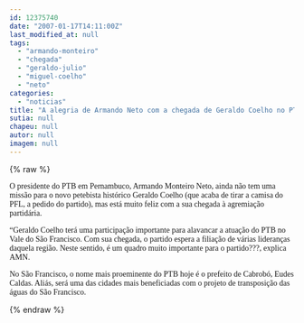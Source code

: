 ```yaml
---
id: 12375740
date: "2007-01-17T14:11:00Z"
last_modified_at: null
tags:
  - "armando-monteiro"
  - "chegada"
  - "geraldo-julio"
  - "miguel-coelho"
  - "neto"
categories:
  - "noticias"
title: "A alegria de Armando Neto com a chegada de Geraldo Coelho no PTB"
sutia: null
chapeu: null
autor: null
imagem: null
---
```

{% raw %}
<p><P><FONT face=Verdana>O presidente do PTB em Pernambuco, Armando Monteiro Neto, ainda não tem uma missão para o novo petebista histórico Geraldo Coelho (que acaba de tirar a camisa do PFL, a pedido do partido), mas está muito feliz com a sua chegada à agremiação partidária.</FONT></P></p>
<p><P><FONT face=Verdana>“Geraldo Coelho terá uma participação importante para alavancar a atuação do PTB no Vale do São Francisco. Com sua chegada, o partido espera a filiação de várias lideranças daquela região. Neste sentido, é um quadro muito importante para o partido???, explica AMN.</FONT></P></p>
<p><P><FONT face=Verdana>No São Francisco, o nome mais proeminente do PTB hoje é o prefeito de Cabrobó, Eudes Caldas. Aliás, será uma das cidades mais beneficiadas com o projeto de transposição das águas do São Francisco.</P></FONT> </p>
{% endraw %}